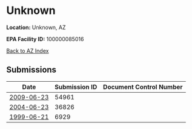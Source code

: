 # Unknown

**Location:** Unknown, AZ

**EPA Facility ID:** 100000085016

[Back to AZ Index](../../index.md)

## Submissions

| Date | Submission ID | Document Control Number |
|------|--------------|-------------------------|
| [2009-06-23](submissions/54961.md) | 54961 |  |
| [2004-06-23](submissions/36826.md) | 36826 |  |
| [1999-06-21](submissions/6929.md) | 6929 |  |

